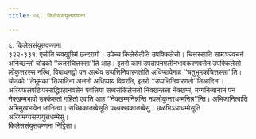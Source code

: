 ```yaml
---
title: ०६. किलेससंयुत्तवण्णना

---
```

६. किलेससंयुत्तवण्णना  
३२२-३३१. एसोति चक्खुस्मिं छन्दरागो। उपेच्च किलेसेतीति उपक्किलेसो। चित्तस्साति सामञ्ञवचनं अनिच्छन्तो चोदको ‘‘कतरचित्तस्सा’’ति आह। इतरो कामं उपतापनमलीनभावकरणवसेन उपक्किलेसो लोकुत्तरस्स नत्थि, विबाधनट्ठो पन अत्थेव उप्पत्तिनिवारणतोति अधिप्पायेनाह ‘‘चतुभूमकचित्तस्सा’’ति। चोदको ‘‘तेभूमका’’तिआदिना अत्तनो अधिप्पायं विवरति, इतरो ‘‘उप्पत्तिनिवारणतो’’तिआदिना। अरियफलपटिप्पस्सद्धिपहानवसेन पवत्तिया सब्बसंकिलेसतो निक्खन्तत्ता नेक्खम्मं, मग्गनिब्बानानं पन नेक्खम्मभावो उक्कंसतो गहितो एवाति आह ‘‘नेक्खम्मनिन्नन्ति नवलोकुत्तरधम्मनिन्न’’न्ति। अभिजानित्वाति अभिमुखभावेन जानित्वा। सच्छिकातब्बेसूति पच्चक्खकातब्बेसु। छळभिञ्ञाधम्मेसूति अरियमग्गसम्पयुत्तधम्मेसु।  
किलेससंयुत्तवण्णना निट्ठिता।  